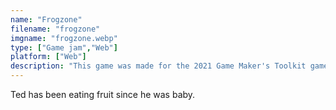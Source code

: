 ```yaml
---
name: "Frogzone"
filename: "frogzone"
imgname: "frogzone.webp"
type: ["Game jam","Web"]
platform: ["Web"]
description: "This game was made for the 2021 Game Maker's Toolkit game jam joined by more than 20k people. The theme was Joined Together."
---
```

Ted has been eating fruit since he was baby.
